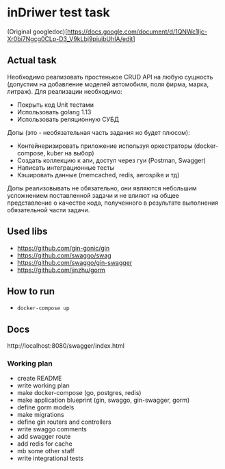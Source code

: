 # inDriwer test task

(Original googledoc)[https://docs.google.com/document/d/1QNWc1Ijc-Xr0bi7Ngcg0CLp-D3_V9kLbj9piuibUhIA/edit]

## Actual task

Необходимо реализовать простенькое CRUD API
на любую сущность (допустим на добавление моделей автомобиля, поля фирма, марка, литраж).
Для реализации необходимо:

- Покрыть код Unit тестами
- Использовать golang 1.13
- Использовать реляционную СУБД

Допы (это - необязательная часть задания но будет плюсом):

- Контейнеризировать приложение используя оркестраторы (docker-compose, kuber на выбор)
- Создать коллекцию к апи, доступ через гуи (Postman, Swagger)
- Написать интеграционные тесты
- Кэшировать данные (memcached, redis, aerospike и тд)

Допы реализовывать не обязательно, они являются небольшим усложнением поставленной задачи и не влияют на общее представление о качестве кода, полученного в результате выполнения обязательной части задачи.

## Used libs

- https://github.com/gin-gonic/gin
- https://github.com/swaggo/swag
- https://github.com/swaggo/gin-swagger
- https://github.com/jinzhu/gorm

## How to run

- `docker-compose up`

## Docs

http://localhost:8080/swagger/index.html

### Working plan

- create README
- write working plan
- make docker-compose (go, postgres, redis)
- make application blueprint (gin, swaggo, gin-swagger, gorm)
- define gorm models
- make migrations
- define gin routers and controllers
- write swaggo comments
- add swagger route
- add redis for cache
- mb some other staff
- write integrational tests
